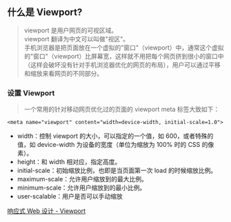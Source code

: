 ## 什么是 Viewport?
> viewport 是用户网页的可视区域。</br>
viewport 翻译为中文可以叫做"视区"。</br>
手机浏览器是把页面放在一个虚拟的"窗口"（viewport）中，通常这个虚拟的"窗口"（viewport）比屏幕宽，这样就不用把每个网页挤到很小的窗口中（这样会破坏没有针对手机浏览器优化的网页的布局），用户可以通过平移和缩放来看网页的不同部分。

### 设置 Viewport
> 一个常用的针对移动网页优化过的页面的 viewport meta 标签大致如下：
```
<meta name="viewport" content="width=device-width, initial-scale=1.0">
```

* width：控制 viewport 的大小，可以指定的一个值，如 600，或者特殊的值，如 device-width 为设备的宽度（单位为缩放为 100% 时的 CSS 的像素）。
* height：和 width 相对应，指定高度。
* initial-scale：初始缩放比例，也即是当页面第一次 load 的时候缩放比例。
* maximum-scale：允许用户缩放到的最大比例。
* minimum-scale：允许用户缩放到的最小比例。
* user-scalable：用户是否可以手动缩放

[响应式 Web 设计 - Viewport](https://www.runoob.com/css/css-rwd-viewport.html)